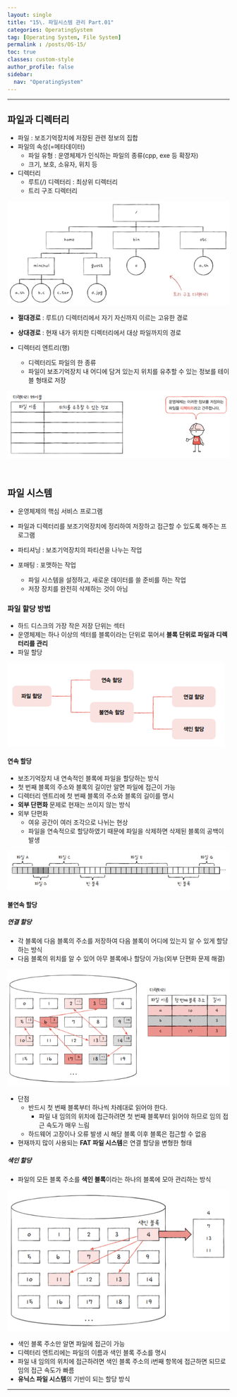 ```yaml
---
layout: single
title: "15\. 파일시스템 관리 Part.01"
categories: OperatingSystem
tag: [Operating System, File System]
permalink : /posts/OS-15/
toc: true
classes: custom-style
author_profile: false
sidebar:
  nav: "OperatingSystem"
---
```


<hr>

## 파일과 디렉터리

* 파일 : 보조기억장치에 저장된 관련 정보의 집합
* 파일의 속성(=메타데이터)
  * 파일 유형 : 운영체제가 인식하는 파일의 종류(cpp, exe 등 확장자)
  *  크기, 보호, 소유자, 위치 등
* 디렉터리
  * 루트(/) 디렉터리 : 최상위 디렉터리
  * 트리 구조 디렉터리
  
![image](../../assets/images/OperatingSystem/FileSystem01-1.PNG) 

* **절대경로** : 루트(/) 디렉터리에서 자기 자신까지 이르는 고유한 경로
* **상대경로** : 현재 내가 위치한 디렉터리에서 대상 파일까지의 경로
  
* 디렉터리 엔트리(행)
  * 디렉터리도 파일의 한 종류
  * 파일이 보조기억장치 내 어디에 담겨 있는지 위치를 유추할 수 있는 정보를 테이블 형태로 저장

![image](../../assets/images/OperatingSystem/FileSystem01-2.PNG)

<br>

## 파일 시스템

* 운영체제의 핵심 서비스 프로그램
* 파일과 디렉터리를 보조기억장치에 정리하여 저장하고 접근할 수 있도록 해주는 프로그램

* 파티셔닝 : 보조기억장치의 파티션을 나누는 작업
* 포매팅 : 포맷하는 작업
  * 파일 시스템을 설정하고, 새로운 데이터를 쓸 준비를 하는 작업
  * 저장 장치를 완전히 삭제하는 것이 아님

### 파일 할당 방법

  * 하드 디스크의 가장 작은 저장 단위는 섹터
  * 운영체제는 하나 이상의 섹터를 블록이라는 단위로 묶어서 **블록 단위로 파일과 디렉터리를 관리**
  * 파일 할당  

![image](../../assets/images/OperatingSystem/FileSystem01-3.PNG)

#### 연속 할당

* 보조기억장치 내 연속적인 블록에 파일을 할당하는 방식
* 첫 번째 블록의 주소와 블록의 길이만 알면 파일에 접근이 가능
* 디렉터리 엔트리에 첫 번째 블록의 주소와 블록의 길이를 명시
* **외부 단편화** 문제로 현재는 쓰이지 않는 방식
* 외부 단편화
  * 여유 공간이 여러 조각으로 나뉘는 현상
  * 파일을 연속적으로 할당하였기 때문에 파일을 삭제하면 삭제된 블록의 공백이 발생

![image](../../assets/images/OperatingSystem/FileSystem01-4.PNG)

#### 불연속 할당

##### 연결 할당
 
* 각 블록에 다음 블록의 주소를 저장하여 다음 블록이 어디에 있는지 알 수 있게 할당하는 방식
* 다음 블록의 위치를 알 수 있어 아무 블록에나 할당이 가능(외부 단편화 문제 해결)

![image](../../assets/images/OperatingSystem/FileSystem01-5.PNG)

* 단점
  * 반드시 첫 번째 블록부터 하나씩 차례대로 읽어야 한다.
    * 파일 내 임의의 위치에 접근하려면 첫 번째 블록부터 읽어야 하므로 임의 접근 속도가 매우 느림
  * 하드웨어 고장이나 오류 발생 시 해당 블록 이후 블록은 접근할 수 없음
* 현재까지 많이 사용되는 **FAT 파일 시스템**은 연결 할당을 변형한 형태

##### 색인 할당

* 파일의 모든 블록 주소를 **색인 블록**이라는 하나의 블록에 모아 관리하는 방식

![image](../../assets/images/OperatingSystem/FileSystem01-6.PNG)

* 색인 블록 주소만 알면 파일에 접근이 가능
* 디렉터리 엔트리에는 파일의 이름과 색인 블록 주소를 명시
* 파일 내 임의의 위치에 접근하려면 색인 블록 주소의 i번째 항목에 접근하면 되므로 임의 접근 속도가 빠름
* **유닉스 파일 시스템**의 기반이 되는 할당 방식

<hr>   